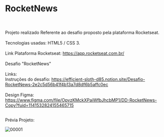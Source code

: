 # RocketNews<br><br>
Projeto realizado Referente ao desafio proposto pela plataforma Rocketseat.<br>
<br>
Tecnologias usadas: HTML5 / CSS 3.<br>
<br>
Link Plataforma Rocketseat: https://app.rocketseat.com.br/<br>
<br>
Desafio "RocketNews"<br><br>
Links:<br>
Instruções do desafio: https://efficient-sloth-d85.notion.site/Desafio-RocketNews-2e2c5d56b41f4b13a7d8df6b5affc0ec
<br><br>
Design Figma: https://www.figma.com/file/OpvzKMckXPaiWfbJhcbMP1/DD-RocketNews-Copy?fuid=1141532824155465715
<br><br>

Prévia Projeto:

![00001](https://user-images.githubusercontent.com/95112994/189926170-763defd1-4881-43f1-a34f-11bb27a43d65.png)
